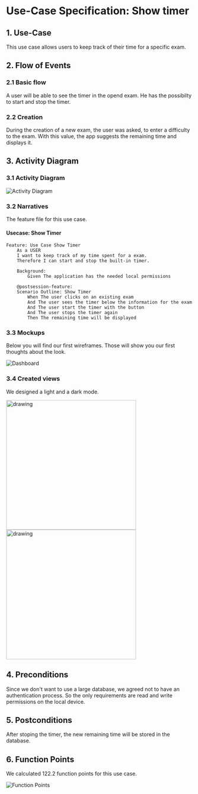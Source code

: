 # Use-Case Specification: Show timer

## 1. Use-Case
This use case allows users to keep track of their time for a specific exam.

## 2. Flow of Events
### 2.1 Basic flow
A user will be able to see the timer in the opend exam. He has the possibilty to start and stop the timer.

### 2.2 Creation
During the creation of a new exam, the user was asked, to enter a difficulty to the exam. With this value, the app suggests the remaining time and displays it.

## 3. Activity Diagram
### 3.1 Activity Diagram
![Activity Diagram](https://github.com/nEXam-App/nEXam-doc/blob/70084e70270abd4ab53fe7f90b9996a2fade4caa/diagrams/activity%20diagram/nEXam-activity%20diagram%20ShowTimer.jpg)

### 3.2 Narratives
The feature file for this use case.
#### Usecase: Show Timer
```Gherkin
Feature: Use Case Show Timer
    As a USER 
    I want to keep track of my time spent for a exam.
    Therefore I can start and stop the built-in timer.

    Background:
        Given The application has the needed local permissions

    @postsession-feature:
    Scenario Outline: Show Timer
        When The user clicks on an existing exam
        And The user sees the timer below the information for the exam
        And The user start the timer with the button
        And The user stops the timer again
        Then The remaining time will be displayed
```

### 3.3 Mockups

Below you will find our first wireframes. Those will show you our first thoughts about the look.

![Dashboard](https://github.com/nEXam-App/nEXam-doc/blob/70084e70270abd4ab53fe7f90b9996a2fade4caa/wireframes/dashboard.PNG)

### 3.4 Created views

We designed a light and a dark mode.

<img src="https://github.com/nEXam-App/nEXam-doc/blob/main/wireframes/examView_dark.png" alt="drawing" width="350"/>
<img src="https://github.com/nEXam-App/nEXam-doc/blob/main/wireframes/examView_light.png" alt="drawing" width="350"/>

## 4. Preconditions

Since we don't want to use a large database, we agreed not to have an authentication process. So the only requirements are read and write permissions on the local device.

## 5. Postconditions
After stoping the timer, the new remaining time will be stored in the database.

## 6. Function Points
We calculated 122.2 function points for this use case.

![Function Points](https://github.com/nEXam-App/nEXam-doc/blob/70084e70270abd4ab53fe7f90b9996a2fade4caa/diagrams/FP/FPShowTimer.PNG)
